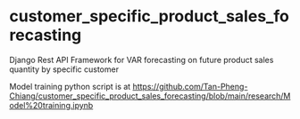 # customer_specific_product_sales_forecasting
Django Rest API Framework for VAR forecasting on future product sales quantity by specific customer

Model training python script is at https://github.com/Tan-Pheng-Chiang/customer_specific_product_sales_forecasting/blob/main/research/Model%20training.ipynb
